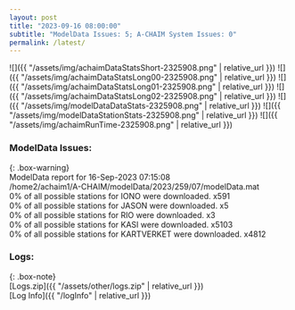 ```yaml
---
layout: post
title: "2023-09-16 08:00:00"
subtitle: "ModelData Issues: 5; A-CHAIM System Issues: 0"
permalink: /latest/
---
```


![]({{ "/assets/img/achaimDataStatsShort-2325908.png" | relative_url }})
![]({{ "/assets/img/achaimDataStatsLong00-2325908.png" | relative_url }})
![]({{ "/assets/img/achaimDataStatsLong01-2325908.png" | relative_url }})
![]({{ "/assets/img/achaimDataStatsLong02-2325908.png" | relative_url }})
![]({{ "/assets/img/modelDataDataStats-2325908.png" | relative_url }})
![]({{ "/assets/img/modelDataStationStats-2325908.png" | relative_url }})
![]({{ "/assets/img/achaimRunTime-2325908.png" | relative_url }})


### ModelData Issues:  
  
{: .box-warning}  
 ModelData report for 16-Sep-2023 07:15:08   
 /home2/achaim1/A-CHAIM/modelData/2023/259/07/modelData.mat   
 0% of all possible stations for IONO were downloaded. x591   
 0% of all possible stations for JASON were downloaded. x5   
 0% of all possible stations for RIO were downloaded. x3   
 0% of all possible stations for KASI were downloaded. x5103   
 0% of all possible stations for KARTVERKET were downloaded. x4812   
  


### Logs:  
  
{: .box-note}  
[Logs.zip]({{ "/assets/other/logs.zip" | relative_url }})  
[Log Info]({{ "/logInfo" | relative_url }})  
